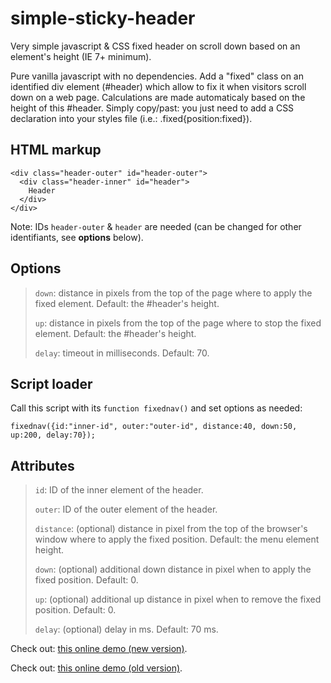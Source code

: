 # simple-sticky-header

Very simple javascript &amp; CSS fixed header on scroll down based on an element's height (IE 7+ minimum).

Pure vanilla javascript with no dependencies. Add a "fixed" class on an identified div element (#header) which allow to fix it when visitors scroll down on a web page. Calculations are made automaticaly based on the height of this #header. Simply copy/past: you just need to add a CSS declaration into your styles file (i.e.: .fixed{position:fixed}).

## HTML markup

    <div class="header-outer" id="header-outer">
      <div class="header-inner" id="header">
        Header
      </div>
    </div>

Note: IDs `header-outer` & `header` are needed (can be changed for other identifiants, see **options** below).

## Options

> `down`: distance in pixels from the top of the page where to apply the fixed element. Default: the #header's height.
> 
> `up`: distance in pixels from the top of the page where to stop the fixed element. Default: the #header's height.
>
> `delay`: timeout in milliseconds. Default: 70.

## Script loader

Call this script with its `function fixednav()` and set options as needed:

    fixednav({id:"inner-id", outer:"outer-id", distance:40, down:50, up:200, delay:70});

## Attributes

>    `id`: ID of the inner element of the header.
> 
>    `outer`: ID of the outer element of the header.
> 
>    `distance`: (optional) distance in pixel from the top of the browser's window where to apply the fixed position. Default: the menu element height.
> 
>    `down`: (optional) additional down distance in pixel when to apply the fixed position. Default: 0.
> 
>    `up`: (optional) additional up distance in pixel when to remove the fixed position. Default: 0.
> 
>    `delay`: (optional) delay in ms. Default: 70 ms.

Check out: [this online demo (new version)](http://jsfiddle.net/gtcL1cmm/9/).

Check out: [this online demo (old version)](http://jsfiddle.net/gtcL1cmm/2).
